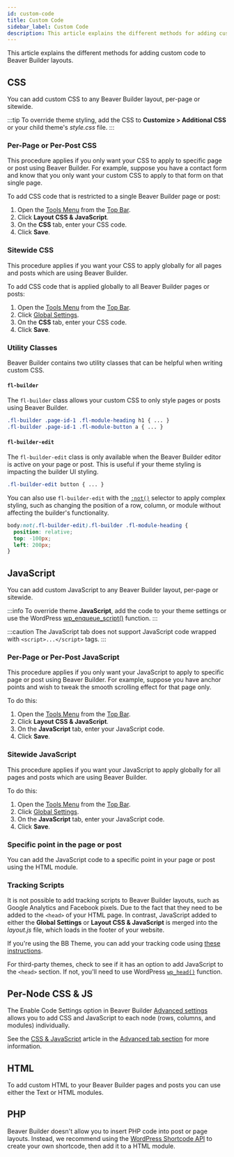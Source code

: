 ```yaml
---
id: custom-code
title: Custom Code
sidebar_label: Custom Code
description: This article explains the different methods for adding custom code to Beaver Builder layouts.
---
```


This article explains the different methods for adding custom code to Beaver Builder layouts.

## CSS

You can add custom CSS to any Beaver Builder layout, per-page or sitewide.

:::tip
To override theme styling, add the CSS to **Customize > Additional CSS** or your child theme's *style.css* file.
:::

### Per-Page or Per-Post CSS

This procedure applies if you only want your CSS to apply to specific page or post using Beaver Builder. For example, suppose you have a contact form and know that you only want your custom CSS to apply to that form on that single page.

To add CSS code that is restricted to a single Beaver Builder page or post:

1. Open the [Tools Menu](/beaver-builder/getting-started/bb-editor-basics/tools-menu.md) from the [Top Bar](beaver-builder/getting-started/bb-editor-basics/user-interface.md#1-7-top-bar).
2. Click **Layout CSS & JavaScript**.
3. On the **CSS** tab, enter your CSS code.
4. Click **Save**.

### Sitewide CSS

This procedure applies if you want your CSS to apply globally for all pages and posts which are using Beaver Builder.

To add CSS code that is applied globally to all Beaver Builder pages or posts:

1. Open the [Tools Menu](/beaver-builder/getting-started/bb-editor-basics/tools-menu.md) from the [Top Bar](beaver-builder/getting-started/bb-editor-basics/user-interface.md#1-7-top-bar).
2. Click [Global Settings](/beaver-builder/getting-started/bb-editor-basics/global-settings.md#css--javascript).
3. On the **CSS** tab, enter your CSS code.
4. Click **Save**.

### Utility Classes

Beaver Builder contains two utility classes that can be helpful when writing custom CSS.

#### `fl-builder`

The `fl-builder` class allows your custom CSS to only style pages or posts using Beaver Builder.

```css
.fl-builder .page-id-1 .fl-module-heading h1 { ... }
.fl-builder .page-id-1 .fl-module-button a { ... }
```

#### `fl-builder-edit`

The `fl-builder-edit` class is only available when the Beaver Builder editor is active on your page or post. This is useful if your theme styling is impacting the builder UI styling.

```css
.fl-builder-edit button { ... }
```

You can also use `fl-builder-edit` with the [`:not()`](https://www.w3schools.com/cssref/sel_not.asp) selector to apply complex styling, such as changing the position of a row, column, or module without affecting the builder's functionality.

```css
body:not(.fl-builder-edit).fl-builder .fl-module-heading {
  position: relative;
  top: -100px;
  left: 200px;
}
```

## JavaScript

You can add custom JavaScript to any Beaver Builder layout, per-page or sitewide.

:::info
To override theme **JavaScript**, add the code to your theme settings or use the WordPress [wp_enqueue_script()](https://developer.wordpress.org/reference/functions/wp_enqueue_script/) function.
:::

:::caution
The JavaScript tab does not support JavaScript code wrapped with `<script>...</script>` tags.
:::

### Per-Page or Per-Post JavaScript

This procedure applies if you only want your JavaScript to apply to specific page or post using Beaver Builder. For example, suppose you have anchor points and wish to tweak the smooth scrolling effect for that page only.

To do this:

1. Open the [Tools Menu](/beaver-builder/getting-started/bb-editor-basics/tools-menu.md) from the [Top Bar](beaver-builder/getting-started/bb-editor-basics/user-interface.md#1-7-top-bar).
2. Click **Layout CSS & JavaScript**.
3. On the **JavaScript** tab, enter your JavaScript code.
4. Click **Save**.

### Sitewide JavaScript

This procedure applies if you want your JavaScript to apply globally for all pages and posts which are using Beaver Builder.

To do this:

1. Open the [Tools Menu](/beaver-builder/getting-started/bb-editor-basics/tools-menu.md) from the [Top Bar](beaver-builder/getting-started/bb-editor-basics/user-interface.md#1-7-top-bar).
2. Click [Global Settings](/beaver-builder/getting-started/bb-editor-basics/global-settings.md#css--javascript).
3. On the **JavaScript** tab, enter your JavaScript code.
4. Click **Save**.

### Specific point in the page or post

You can add the JavaScript code to a specific point in your page or post using the HTML module.

### Tracking Scripts

It is not possible to add tracking scripts to Beaver Builder layouts, such as Google Analytics and Facebook pixels. Due to the fact that they need to be added to the `<head>` of your HTML page. In contrast, JavaScript added to either the **Global Settings** or **Layout CSS & JavaScript** is merged into the *layout.js* file, which loads in the footer of your website.

If you're using the BB Theme, you can add your tracking code using [these instructions](/bb-theme/code/insert-google-analytics-code.md).

For third-party themes, check to see if it has an option to add JavaScript to the `<head>` section. If not, you'll need to use WordPress [`wp_head()`](https://developer.wordpress.org/reference/functions/wp_head/) function.

## Per-Node CSS & JS

The Enable Code Settings option in Beaver Builder [Advanced settings](/beaver-builder/management-migration/advanced-settings.md) allows you to add CSS and JavaScript to each node (rows, columns, and modules) individually.

See the [CSS & JavaScript](beaver-builder/layouts/advanced-tab/css-js.md) article in the [Advanced tab section](beaver-builder/layouts/advanced-tab/index.md) for more information.

## HTML

To add custom HTML to your Beaver Builder pages and posts you can use either the Text or HTML modules.

## PHP

Beaver Builder doesn't allow you to insert PHP code into post or page layouts. Instead, we recommend using the [WordPress Shortcode API](https://developer.wordpress.org/apis/handbook/shortcode/) to create your own shortcode, then add it to a HTML module.

